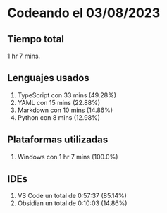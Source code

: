 # Codeando el 03/08/2023

## Tiempo total
1 hr 7 mins.

## Lenguajes usados
1. TypeScript con 33 mins (49.28%)
1. YAML con 15 mins (22.88%)
1. Markdown con 10 mins (14.86%)
1. Python con 8 mins (12.98%)

## Plataformas utilizadas
1. Windows con 1 hr 7 mins (100.0%)

## IDEs
1. VS Code un total de 0:57:37 (85.14%)
1. Obsidian un total de 0:10:03 (14.86%)
